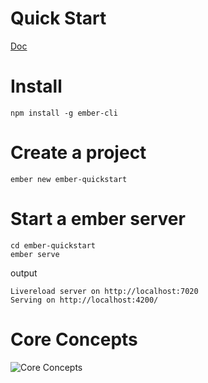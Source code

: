 # Quick Start
[Doc](https://guides.emberjs.com/release/getting-started/quick-start/)

# Install
```
npm install -g ember-cli
```

# Create a project
```
ember new ember-quickstart
```

# Start a ember server
```
cd ember-quickstart
ember serve
```

output
```
Livereload server on http://localhost:7020
Serving on http://localhost:4200/
```

# Core Concepts
![Core Concepts](https://guides.emberjs.com/images/ember-core-concepts/ember-core-concepts.png)